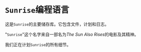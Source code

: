# `Sunrise`编程语言

这是`Sunrise`的主要储存库。它包含文件，计划和日志。

"`Sunrise`"这个名字来自一部名为*The Sun Also Rises*的电影及其精神。

我们正在计划`Sunrise`的所有细节。
